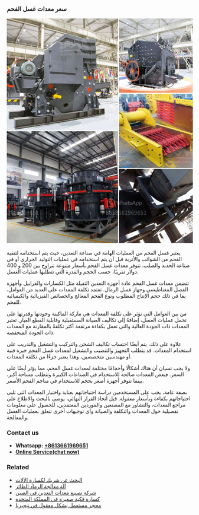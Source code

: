 <h3>سعر معدات غسل الفحم</h3><img src='1701852286.jpg' alt=''><p>يعتبر غسل الفحم من العمليات الهامة في صناعة التعدين، حيث يتم استخدامه لتنقية الفحم من الشوائب والأتربة قبل أن يتم استخدامه في عمليات التوليد الحراري أو في صناعة الحديد والصلب. تتوفر معدات غسل الفحم بأسعار متنوعة تتراوح بين 200 و 400 دولار تقريبًا، حسب الحجم والقدرة التي تتطلبها عمليات الغسل.</p><p>تتضمن معدات غسل الفحم عادة أجهزة التعدين الثقيلة مثل الكسارات والغرابيل وأجهزة الفصل المغناطيسي وجهاز غسل الرمال. تعتمد تكلفة المعدات على العديد من العوامل، بما في ذلك حجم الإنتاج المطلوب ونوع الفحم المعالج والخصائص الفيزيائية والكيميائية للفحم.</p><p>من بين العوامل التي تؤثر على تكلفة المعدات هي ماركة الماكينة وجودتها وقدرتها على تحمل عمليات الغسل، إضافةً إلى تكاليف الصيانة المستقبلية وقابلية القطع الغيار. تعتبر المعدات ذات الجودة العالية والتي تعمل بكفاءة مرتفعة أكثر تكلفةً بالمقارنة مع المعدات ذات الجودة المنخفضة.</p><p>علاوة على ذلك، يتم أيضًا احتساب تكاليف الشحن والتركيب والتشغيل والتدريب على استخدام المعدات. قد يتطلب التجهيز والتنصيب والتشغيل لمعدات غسل الفحم خبرة فنية أو مهندسين متخصصين، وهذا يعتبر جزءًا من تكلفة المعدات.</p><p>ولا يجب نسيان أن هناك أشكالًا وأحجامًا مختلفة لمعدات غسل الفحم، مما يؤثر أيضًا على السعر. فبعض المعدات صالحة للاستخدام في الصناعات الكبيرة وتتطلب مساحة أكبر، بينما تتوفر أجهزة أصغر بحجم للاستخدام في مناجم الفحم الأصغر.</p><p>بصفة عامة، يجب على المستخدمين دراسة احتياجاتهم بعناية واختيار المعدات التي تلبي احتياجاتهم بكفاءة وبأسعار معقولة. قبل اتخاذ القرار النهائي، يوصى بالبحث والاطلاع على مراجع المعدات، والتشاور مع المصنعين والموردين المعتمدين، للحصول على معلومات تفصيلية حول المعدات والتكلفة والصيانة وأي توجيهات أخرى تتعلق بعمليات الغسل والمعالجة.</p><h3>Contact us</h3><ul><li><strong>Whatsapp:&nbsp;<a href="https://wa.me/8613661969651">+8613661969651</a></strong></li><li><a href="https://swt.shibang-china.com/?git&amp;zhl&amp;سعر معدات غسل الفحم"><strong>Online Service(chat now)</strong></a></li></ul><h3>Related</h3><ul><li><a href='البحث عن شريك لكسارة الآلات.md'>البحث عن شريك لكسارة الآلات</a></li><li><a href='آلة معالجة الرماد الطائر.md'>آلة معالجة الرماد الطائر</a></li><li><a href='شركة تصنيع معدات التعدين في الصين.md'>شركة تصنيع معدات التعدين في الصين</a></li><li><a href='كسارة فكية صغيرة في المملكة المتحدة.md'>كسارة فكية صغيرة في المملكة المتحدة</a></li><li><a href='محجر مستعمل بشكل معقول في نيجيريا.md'>محجر مستعمل بشكل معقول في نيجيريا</a></li></ul>